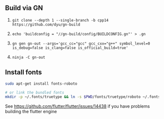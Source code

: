 ## Build via GN
1. `git clone --depth 1 --single-branch -b cpp14 https://github.com/dyu/gn-build`

2. `echo 'buildconfig = "//gn-build/config/BUILDCONFIG.gn"' > .gn`

3. `gn gen gn-out --args='gcc_cc="gcc" gcc_cxx="g++" symbol_level=0 is_debug=false is_clang=false is_official_build=true'`

4. `ninja -C gn-out`

## Install fonts
```sh
sudo apt-get install fonts-roboto

# or link the bundled fonts
mkdir -p ~/.fonts/truetype && ln -s $PWD/fonts/truetype/roboto ~/.fonts/truetype/roboto
```

See https://github.com/flutter/flutter/issues/14438 if you have problems building the flutter engine
